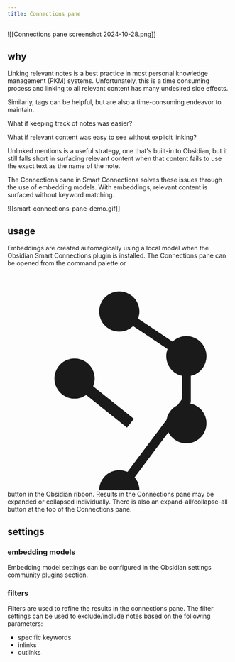 ```yaml
---
title: Connections pane
---
```

![[Connections pane screenshot 2024-10-28.png]]
## why
Linking relevant notes is a best practice in most personal knowledge management (PKM) systems. Unfortunately, this is a time consuming process and linking to all relevant content has many undesired side effects.

Similarly, tags can be helpful, but are also a time-consuming endeavor to maintain.

What if keeping track of notes was easier?

What if relevant content was easy to see without explicit linking?

Unlinked mentions is a useful strategy, one that's built-in to Obsidian, but it still falls short in surfacing relevant content when that content fails to use the exact text as the name of the note. 

The Connections pane in Smart Connections solves these issues through the use of embedding models. With embeddings, relevant content is surfaced without keyword matching.

![[smart-connections-pane-demo.gif]]
## usage
Embeddings are created automagically using a local model when the Obsidian Smart Connections plugin is installed.
The Connections pane can be opened from the command palette or <svg style="zoom:1.7;" viewBox="0 0 100 100" class="svg-icon smart-connections"><path d="M50,20 L80,40 L80,60 L50,100" stroke="currentColor" stroke-width="4" fill="none"></path>
    <path d="M30,50 L55,70" stroke="currentColor" stroke-width="5" fill="none"></path>
    <circle cx="50" cy="20" r="9" fill="currentColor"></circle>
    <circle cx="80" cy="40" r="9" fill="currentColor"></circle>
    <circle cx="80" cy="70" r="9" fill="currentColor"></circle>
    <circle cx="50" cy="100" r="9" fill="currentColor"></circle>
    <circle cx="30" cy="50" r="9" fill="currentColor"></circle></svg> button in the Obsidian ribbon. 
Results in the Connections pane may be expanded or collapsed individually. There is also an expand-all/collapse-all button at the top of the Connections pane.
## settings
### embedding models
Embedding model settings can be configured in the Obsidian settings community plugins section.

### filters
Filters are used to refine the results in the connections pane. The filter settings can be used to exclude/include notes based on the following parameters:
- specific keywords
- inlinks
- outlinks
